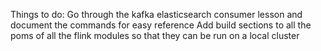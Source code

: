 Things to do:
Go through the kafka elasticsearch consumer lesson and document the commands for easy reference
Add build sections to all the poms of all the flink modules so that they can be run on a local cluster